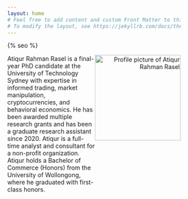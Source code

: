 ```yaml
---
layout: home
# Feel free to add content and custom Front Matter to this file.
# To modify the layout, see https://jekyllrb.com/docs/themes/#overriding-theme-defaults
---
```

{% seo %}

<style type="text/css" media="screen">
* {
  box-sizing: border-box;
}

.row {
  display: flex;
}

.left {
  flex: 70%;
}

.right {
  flex: 30%;
  text-align: right; /* optional styling */
}
</style>

<div class="row">
  <div class="left">
    Atiqur Rahman Rasel is a final-year PhD candidate at the University of Technology Sydney with expertise in informed trading, market manipulation, cryptocurrencies, and behavioral economics. He has been awarded multiple research grants and has been a graduate research assistant since 2020. Atiqur is a full-time analyst and consultant for a non-profit organization. Atiqur holds a Bachelor of Commerce (Honors) from the University of Wollongong, where he graduated with first-class honors.
    <br/><br/>
    <!-- <a href="cv.pdf">CV</a> -->
  </div>

  <div class="right">
    <img src="profile pic 2.jpg" width="200" alt="Profile picture of Atiqur Rahman Rasel">
  </div>
</div>


